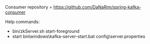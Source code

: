 
Consumer repository = https://github.com/DaNaRim/spring-kafka-consumer

Help commands:
* bin/zkServer.sh start-foreground
* start bin\\windows\\kafka-server-start.bat config\\server.properties
